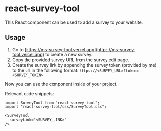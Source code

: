 # react-survey-tool

This React component can be used to add a survey to your website.

## Usage

1. Go to [https://ms-survey-tool.vercel.app](https://ms-survey-tool.vercel.app) to create a new survey.
2. Copy the provided survey URL from the survey edit page.
3. Create the survey link by appending the survey token (provided by me) to the url in the following format: `https://<SURVEY_URL>?token=<SURVEY_TOKEN>`

Now you can use the component inside of your project.

Relevant code snippets:

```
import SurveyTool from "react-survey-tool";
import "react-survey-tool/css/SurveyTool.css";

<SurveyTool
  surveyLink="<SURVEY_LINK>"
/>
```
